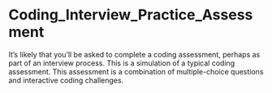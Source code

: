 # Coding_Interview_Practice_Assessment
It’s likely that you’ll be asked to complete a coding assessment, perhaps as part of an interview process. This is a simulation of a typical coding assessment. This assessment is a combination of multiple-choice questions and interactive coding challenges.
